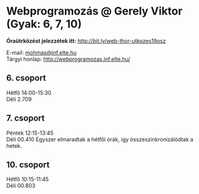 # Webprogramozás @ Gerely Viktor (Gyak: 6, 7, 10)

<b>Óraütrközést jelezzétek itt:</b> http://bit.ly/web-thor-utkozes19osz <br>

E-mail: mohmas@inf.elte.hu<br>
Tárgyi honlap: http://webprogramozas.inf.elte.hu/

<h2>6.  csoport</h2>
Hétfő 14:00-15:30<br>
Déli 2.709

<h2>7.  csoport</h2>
Péntek 12:15-13:45<br>
Déli 00.410
Egyszer elmaradtak a hétfői órák, így összeszinkronizálódtak a hetek.

<h2>10. csoport</h2>
Hétfő 10:15-11:45<br>
Déli 00.803
